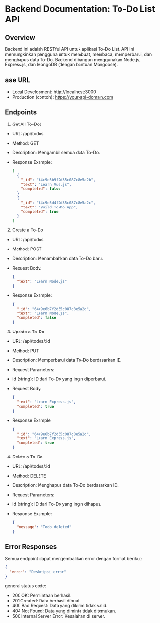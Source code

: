 # Backend Documentation: To-Do List API

## Overview

Backend ini adalah RESTful API untuk aplikasi To-Do List. API ini memungkinkan pengguna untuk membuat, membaca, memperbarui, dan menghapus data To-Do. Backend dibangun menggunakan Node.js, Express.js, dan MongoDB (dengan bantuan Mongoose).

## ase URL

- Local Development: http://localhost:3000
- Production (contoh): https://your-api-domain.com

## Endpoints

1. Get All To-Dos

- URL: /api/todos
- Method: GET
- Description: Mengambil semua data To-Do.
- Response Example:

  ```json
  [
    {
      "_id": "64c9e5b9f2d35c087c8e5a2b",
      "text": "Learn Vue.js",
      "completed": false
    },
    {
      "_id": "64c9e5d4f2d35c087c8e5a2c",
      "text": "Build To-Do App",
      "completed": true
    }
  ]
  ```

2. Create a To-Do

- URL: /api/todos
- Method: POST
- Description: Menambahkan data To-Do baru.
- Request Body:

  ```json
  {
    "text": "Learn Node.js"
  }
  ```

- Response Example:
  ```json
  {
    "_id": "64c9e6b7f2d35c087c8e5a2d",
    "text": "Learn Node.js",
    "completed": false
  }
  ```

3. Update a To-Do

- URL: /api/todos/:id
- Method: PUT
- Description: Memperbarui data To-Do berdasarkan ID.
- Request Parameters:
- id (string): ID dari To-Do yang ingin diperbarui.
- Request Body:

  ```json
  {
    "text": "Learn Express.js",
    "completed": true
  }
  ```

- Response Example
  ```json
  {
    "_id": "64c9e6b7f2d35c087c8e5a2d",
    "text": "Learn Express.js",
    "completed": true
  }
  ```

4. Delete a To-Do

- URL: /api/todos/:id
- Method: DELETE
- Description: Menghapus data To-Do berdasarkan ID.
- Request Parameters:
- id (string): ID dari To-Do yang ingin dihapus.
- Response Example:

  ```json
  {
    "message": "Todo deleted"
  }
  ```

## Error Responses

Semua endpoint dapat mengembalikan error dengan format berikut:

```json
{
  "error": "Deskripsi error"
}
```


general status code:

- 200 OK: Permintaan berhasil.
- 201 Created: Data berhasil dibuat.
- 400 Bad Request: Data yang dikirim tidak valid.
- 404 Not Found: Data yang diminta tidak ditemukan.
- 500 Internal Server Error: Kesalahan di server.